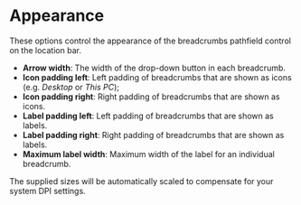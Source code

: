 # Appearance

These options control the appearance of the breadcrumbs pathfield control on the location bar.

- **Arrow width**: The width of the drop-down button in each breadcrumb.
- **Icon padding left**: Left padding of breadcrumbs that are shown as icons (e.g. *Desktop* or *This PC*);
- **Icon padding right**: Right padding of breadcrumbs that are shown as icons.
- **Label padding left**: Left padding of breadcrumbs that are shown as labels.
- **Label padding right**: Right padding of breadcrumbs that are shown as labels.
- **Maximum label width**: Maximum width of the label for an individual breadcrumb.

The supplied sizes will be automatically scaled to compensate for your system DPI settings.
